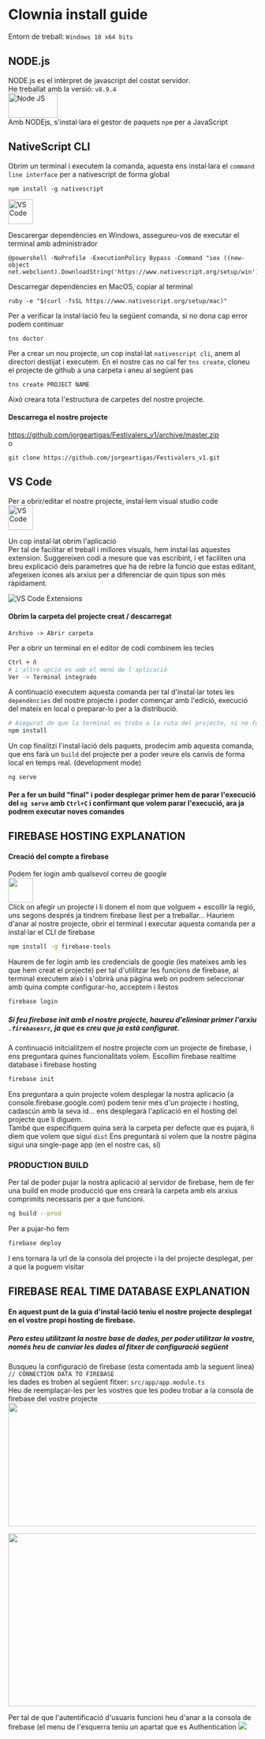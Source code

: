 # Clownia install guide
Entorn de treball:
`Windows 10 x64 bits`

## NODE.js 
NODE.js es el intèrpret de javascript del costat servidor.   
He treballat amb la versió: `v8.9.4`   
[<img src="https://upload.wikimedia.org/wikipedia/commons/thumb/d/d9/Node.js_logo.svg/1200px-Node.js_logo.svg.png" alt="Node JS" width="100" height="50">](https://nodejs.org/es/)    
Amb NODEjs, s'instal·lara el gestor de paquets `npm` per a JavaScript

## NativeScript CLI
Obrim un terminal i executem la comanda, aquesta ens instal·lara el `command line interface` per a nativescript de forma global
```
npm install -g nativescript
```
[<img src="https://www.nativescript.org/images/default-source/logos/nativescript-logo.png?sfvrsn=2" alt="VS Code" width="50" height="50">](https://cli.angular.io)   

Descarergar dependències en Windows, assegureu-vos de executar el terminal amb administrador
```
@powershell -NoProfile -ExecutionPolicy Bypass -Command "iex ((new-object net.webclient).DownloadString('https://www.nativescript.org/setup/win'))"
```
Descarregar dependències en MacOS, copiar al terminal
```
ruby -e "$(curl -fsSL https://www.nativescript.org/setup/mac)"
```

Per a verificar la instal·lació feu la següent comanda, si no dona cap error podem continuar
```
tns doctor
```
Per a crear un nou projecte, un cop instal·lat `nativescript cli`, anem al directori destijat i executem.
En el nostre cas no cal fer `tns create`, cloneu el projecte de github a una carpeta i aneu al següent pas
```
tns create PROJECT NAME
```
Això creara tota l'estructura de carpetes del nostre projecte.
#### Descarrega el nostre projecte

https://github.com/jorgeartigas/Festivalers_v1/archive/master.zip   
o
```
git clone https://github.com/jorgeartigas/Festivalers_v1.git
```

## VS Code
Per a obrir/editar el nostre projecte, instal·lem visual studio code   
[<img src="https://raw.githubusercontent.com/viatsko/awesome-vscode/master/logo.ico" alt="VS Code" width="50" height="50">](https://code.visualstudio.com/)

Un cop instal·lat obrim l'aplicació  
Per tal de facilitar el treball i millores visuals, hem instal·las aquestes extension.
Suggereixen codi a mesure que vas escribint, i et faciliten una breu explicació dels parametres que ha de rebre la funció que estas editant, afegeixen icones als arxius per a diferenciar de quin tipus son més ràpidament.   
   
<img src="https://i.gyazo.com/e261d444a5def2233340d9120d550025.png" alt="VS Code Extensions">

#### Obrim la carpeta del projecte creat / descarregat 
```
Archivo -> Abrir carpeta
```
Per a obrir un terminal en el editor de codi combinem les tecles
```bash
Ctrl + ñ
# L'altre opció es amb el menú de l'aplicació
Ver -> Terminal integrado
```
A continuació executem aquesta comanda per tal d'instal·lar totes les `dependències` del nostre projecte i poder començar amb l'edició, execució del mateix en local o preparar-lo per a la distribució.   
```bash
# Asegurat de que la terminal es troba a la ruta del projecte, si no fes:  cd /PATH/
npm install
```
Un cop finalitzi l'instal·lació dels paquets, prodecim amb aquesta comanda, que ens farà un `build` del projecte per a poder veure els canvis de forma local en temps real. (development mode)
```
ng serve
```
#### Per a fer un build "final" i poder desplegar primer hem de parar l'execució del `ng serve` amb `Ctrl+C` i confirmant que volem parar l'execució, ara ja podrem executar noves comandes


## FIREBASE HOSTING EXPLANATION
#### Creació del compte a firebase
Podem fer login amb qualsevol correu de google  
[<img src="https://www.gstatic.com/mobilesdk/160503_mobilesdk/logo/2x/firebase_28dp.png" width="50" height="50">](https://console.firebase.google.com/)  
Click on afegir un projecte i li donem el nom que volguem + escollir la regió, uns segons després ja tindrem firebase llest per a treballar... 
Hauriem d'anar al nostre projecte, obrir el terminal i executar aquesta comanda per a instal·lar el CLI de firebase
```bash
npm install -g firebase-tools
```
Haurem de fer login amb les credencials de google (les mateixes amb les que hem creat el projecte) per tal d'utilitzar les funcions de firebase, al terminal executem això i s'obrirà una pàgina web on podrem seleccionar amb quina compte configurar-ho, acceptem i llestos
```bash
firebase login
```
##### Si feu firebase init amb el nostre projecte, haureu d'eliminar primer l'arxiu `.firebasesrc`, ja que es creu que ja està configurat.

A continuació initcialitzem el nostre projecte com un projecte de firebase, i ens preguntara quines funcionalitats volem.
Escollim firebase realtime database i firebase hosting
```bash
firebase init
```
Ens preguntara a quin projecte volem desplegar la nostra aplicacio (a console.firebase.google.com) podem tenir més d'un projecte i hosting, cadascún amb la seva id... ens desplegarà l'aplicació en el hosting del projecte que li diguem.  
També que especifiquem quina serà la carpeta per defecte que es pujarà, li diem que volem que sigui `dist` 
Ens preguntarà si volem que la nostre pàgina sigui una single-page app (en el nostre cas, sí)  

### PRODUCTION BUILD
Per tal de poder pujar la nostra aplicació al servidor de firebase, hem de fer una build en mode producció que ens crearà la carpeta amb els arxius comprimits necessaris per a que funcioni.  
```bash
ng build --prod
```
Per a pujar-ho fem 
```bash
firebase deploy
```

I ens tornara la url de la consola del projecte i la del projecte desplegat, per a que la poguem visitar

## FIREBASE REAL TIME DATABASE EXPLANATION

#### En aquest punt de la guia d'instal·lació teniu el nostre projecte desplegat en el vostre propi hosting de firebase.  
##### Pero esteu utilitzant la nostre base de dades, per poder utilitzar la vostre, només heu de canviar les dades al fitxer de configuració següent

Busqueu la configuració de firebase (esta comentada amb la seguent linea) `// CONNECTION DATA TO FIREBASE`   
les dades es troben al següent fitxer: `src/app/app.module.ts`   
Heu de reemplaçar-les per les vostres que les podeu trobar a la consola de firebase del vostre projecte   
<img src="https://i.gyazo.com/66251ecfd16846c2a03df67bdd7037eb.png" width="700" height="250">

<img src="https://i.gyazo.com/72f5a6b3bbe813d34ec0694bafbc4f6e.png" width="700" height="350">

Per tal de que l'autentificació d'usuaris funcioni heu d'anar a la consola de firebase (el menu de l'esquerra teniu un apartat que es Authentication 
<img src="https://i.gyazo.com/e220d292e3f5f7d9c6c0046dccd8151c.png">